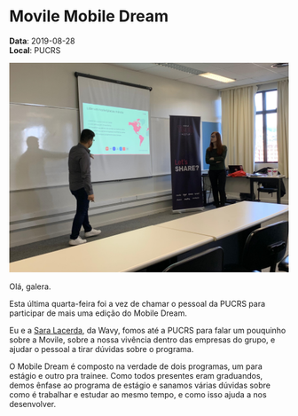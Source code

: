 # Movile Mobile Dream

**Data**: 2019-08-28  
**Local**: PUCRS

![](assets/2019-08-28-movile-mobile-dream.jpeg)

Olá, galera.

Esta última quarta-feira foi a vez de chamar o pessoal da PUCRS para participar
de mais uma edição do Mobile Dream.

Eu e a [Sara Lacerda](https://www.linkedin.com/in/sarahlacerdacc/), da Wavy,
fomos até a PUCRS para falar um pouquinho sobre a Movile, sobre a nossa
vivência dentro das empresas do grupo, e ajudar o pessoal a tirar dúvidas
sobre o programa.

O Mobile Dream é composto na verdade de dois programas, um para estágio e
outro pra trainee. Como todos presentes eram graduandos, demos ênfase ao
programa de estágio e sanamos várias dúvidas sobre como é trabalhar e
estudar ao mesmo tempo, e como isso ajuda a nos desenvolver.
